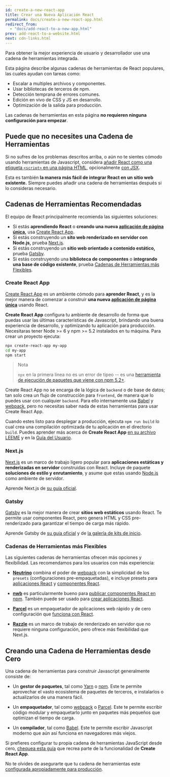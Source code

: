 ```yaml
---
id: create-a-new-react-app
title: Crear una Nueva Aplicación React
permalink: docs/create-a-new-react-app.html
redirect_from:
  - "docs/add-react-to-a-new-app.html"
prev: add-react-to-a-website.html
next: cdn-links.html
---
```


Para obtener la mejor experiencia de usuario y desarrollador use una cadena de herramientas integrada.

Esta página describe algunas cadenas de herramientas de React populares, las cuales ayudan con tareas como:

* Escalar a multiples archivos y componentes.
* Usar bibliotecas de terceros de npm.
* Detección temprana de errores comunes.
* Edición en vivo de CSS y JS en desarrollo.
* Optimización de la salida para producción.

Las cadenas de herramientas en esta página **no requieren ninguna configuración para empezar**.


## Puede que no necesites una Cadena de Herramientas

Si no sufres de los problemas descritos arriba, o aún no te sientes cómodo usando herramientas de Javascript, considera [añadir React como una etiqueta `<script>` en una página HTML](/docs/add-react-to-a-website.html), opcionalmente [con JSX](/docs/add-react-to-a-website.html#optional-try-react-with-jsx).

Esta es también **la manera más fácil de integrar React en un sitio web existente.** Siempre puedes añadir una cadena de herramientas después si lo consideras necesario.

## Cadenas de Herramientas Recomendadas

El equipo de React principalmente recomienda las siguientes soluciones:

- Si estás **aprendiendo React** o **creando una nueva [aplicación de página única](/docs/glossary.html#single-page-application),** usa [Create React App](#create-react-app).
- Si estás construyendo un **sito web renderizado en servidor con Node.js,** prueba [Next.js](#nextjs).
- Si estás construyendo un **sitio web orientado a contenido estático,** prueba [Gatsby](#gatsby).
- Si estás construyendo una **biblioteca de componentes** o **integrando una base de código existente**, prueba [Cadenas de Herramientas más Flexibles](#cadenas-de-herramientas-ms-flexibles).

### Create React App

[Create React App](http://github.com/facebookincubator/create-react-app) es un ambiente cómodo para **aprender React**, y es la mejor manera de comenzar a construir **una nueva [aplicación de página única](/docs/glossary.html#single-page-application)** usando React.

**Create React App** configura tu ambiente de desarrollo de forma que puedas usar las últimas características de Javascript, brindando una buena experiencia de desarrollo, y optimizando tu aplicación para producción. Necesitaras tener Node >= 6 y npm >= 5.2 instalados en tu máquina. Para crear un proyecto ejecuta:

```bash
npx create-react-app my-app
cd my-app
npm start
```

>Nota
>
>`npx` en la primera línea no es un error de tipeo -- es una [herramienta de ejecución de paquetes que viene con npm 5.2+](https://medium.com/@maybekatz/introducing-npx-an-npm-package-runner-55f7d4bd282b).

Create React App no se encarga de la lógica de `backend` o de base de datos; tan solo crea un flujo de construcción para `frontend`, de manera que lo puedes usar con cualquier `backend`. Para ello internamente usa [Babel](http://babeljs.io/) y [webpack](https://webpack.js.org/), pero no necesitas saber nada de estas herramientas para usar Create React App.

Cuando estes listo para desplegar a producción, ejecuta `npm run build` lo cual crea una compilación optimizada de tu aplicación en el directorio `build`. Puedes aprender más acerca de **Create React App** [en su archivo LEEME](https://github.com/facebookincubator/create-react-app#create-react-app-) y en la [Guía del Usuario](https://github.com/facebookincubator/create-react-app/blob/master/packages/react-scripts/template/README.md#table-of-contents).

### Next.js

[Next.js](https://nextjs.org/) es un marco de trabajo ligero popular para **aplicaciones estáticas y renderizadas en servidor** construidas con React. Incluye de paquete **soluciones de estilo y enrutamiento**, y asume que estas usando [Node.js](https://nodejs.org/) como ambiente de servidor.
 
Aprende Next.js de [su guía oficial](https://nextjs.org/learn/).

### Gatsby

[Gatsby](https://www.gatsbyjs.org/) es la mejor manera de crear **sitios web estáticos** usando React. Te permite usar componentes React, pero genera HTML y CSS pre-renderizado para garantizar el tiempo de carga más rápido.
 
Aprende Gatsby de [su guía oficial](https://www.gatsbyjs.org/docs/) y de [la galería de kits de inicio](https://www.gatsbyjs.org/docs/gatsby-starters/).

### Cadenas de Herramientas más Flexibles

Las siguientes cadenas de herramientas ofrecen más opciones y flexibilidad. Las recomendamos para los usuarios con más experiencia:


- **[Neutrino](https://neutrinojs.org/)** combina el poder de [webpack](https://webpack.js.org/) con la simplicidad de los `presets` (configuraciones pre-empaquetadas), e incluye presets para [aplicaciones React](https://neutrinojs.org/packages/react/) y [componentes React](https://neutrinojs.org/packages/react-components/).

- **[nwb](https://github.com/insin/nwb)** es particularmente bueno para [publicar componentes React en npm](https://github.com/insin/nwb/blob/master/docs/guides/ReactComponents.md#developing-react-components-and-libraries-with-nwb). También puede ser usado para [crear aplicaciones React](https://github.com/insin/nwb/blob/master/docs/guides/ReactApps.md#developing-react-apps-with-nwb). 

- **[Parcel](https://parceljs.org/)** es un empaquetador de aplicaciones web rápido y de cero configuración que [funciona con React](https://parceljs.org/recipes.html#react).

- **[Razzle](https://github.com/jaredpalmer/razzle)** es un marco de trabajo de renderizado en servidor que no requiere ninguna configuración, pero ofrece más flexibilidad que Next.js.

## Creando una Cadena de Herramientas desde Cero

Una cadena de herramientas para construir Javascript generalmente consiste de:

* Un **gestor de paquetes**, tal como [Yarn](https://yarnpkg.com/) o [npm](https://www.npmjs.com/). Este te permite aprovechar el vasto ecosistema de paquetes de terceros, e instalarlos o actualizarlos de una manera fácil.

* Un **empaquetador**, tal como [webpack](https://webpack.js.org/) o [Parcel](https://parceljs.org/). Este te permite escribir código modular y empaquetarlo junto en paquetes más pequeños que optimizan el tiempo de carga.

* Un **compilador**, tal como [Babel](http://babeljs.io/). Este te permite escribir Javascript moderno que aún así funciona en navegadores más viejos.

Si prefieres configurar tu propia cadena de herramientas JavaScript desde cero, [chequea esta guía](https://blog.usejournal.com/creating-a-react-app-from-scratch-f3c693b84658) que recrea parte de la funcionalidad de **Create React App**.

No te olvides de asegurarte que tu cadena de herramientas este [configurada apropiadamente para producción](/docs/optimizing-performance.html#use-the-production-build).
